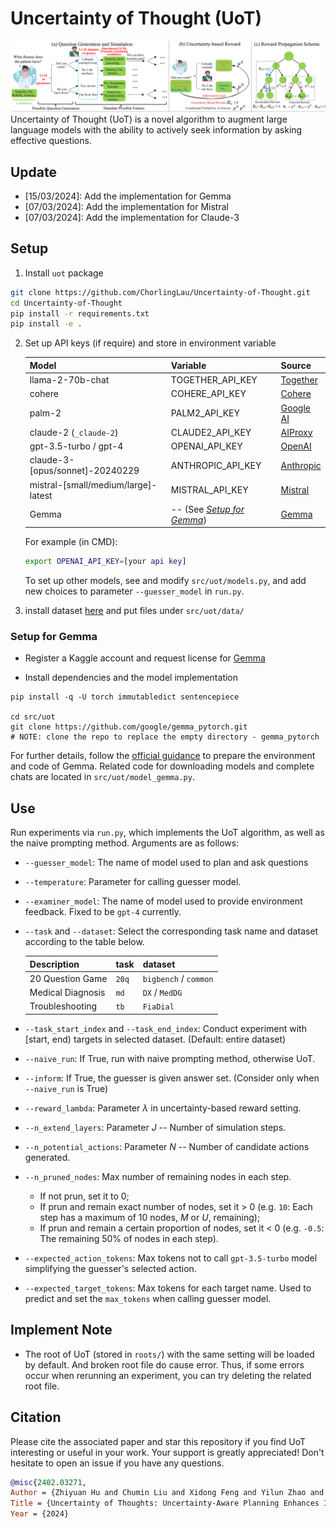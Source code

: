 # Uncertainty of Thought (UoT)
![framework](pics/Framework.png)
Uncertainty of Thought (UoT) is a novel algorithm to augment large language models with the ability to actively seek information by asking effective questions.

## Update

- \[15/03/2024\]: Add the implementation for Gemma
- \[07/03/2024\]: Add the implementation for Mistral
- \[07/03/2024\]: Add the implementation for Claude-3

## Setup
1. Install `uot` package
```bash
git clone https://github.com/ChorlingLau/Uncertainty-of-Thought.git
cd Uncertainty-of-Thought
pip install -r requirements.txt
pip install -e .
```
2. Set up API keys (if require) and store in environment variable
   
    | Model                                 | Variable                                       | Source                                        |
    |---------------------------------------|------------------------------------------------|-----------------------------------------------|
    | llama-2-70b-chat                      | TOGETHER_API_KEY                               | [Together](https://api.together.xyz/)         |
    | cohere                                | COHERE_API_KEY                                 | [Cohere](https://cohere.com/)                 |
    | palm-2                                | PALM2_API_KEY                                  | [Google AI](https://ai.google.dev/)           |
    | claude-2 (`_claude-2`)                | CLAUDE2_API_KEY                                | [AIProxy](https://aiproxy.io/)                |
    | gpt-3.5-turbo / gpt-4                 | OPENAI_API_KEY                                 | [OpenAI](https://openai.com/)                 |
    | claude-3-\[opus/sonnet\]-20240229     | ANTHROPIC_API_KEY                              | [Anthropic](https://www.anthropic.com/claude) |
    | mistral-\[small/medium/large\]-latest | MISTRAL_API_KEY                                | [Mistral](https://docs.mistral.ai/)           |
    | Gemma                                 | -- (See [_Setup for Gemma_](#setup-for-gemma)) | [Gemma](https://ai.google.dev/gemma)               |
    
    For example (in CMD):
    ```bash
    export OPENAI_API_KEY=[your api key]
    ```

    To set up other models, see and modify `src/uot/models.py`, and add new choices to parameter `--guesser_model` in `run.py`.
3. install dataset [here](https://drive.google.com/drive/folders/1QhhsPinylvbgm52zX4VjwiKDxAgPvyVR?usp=sharing) and put files under `src/uot/data/`


### Setup for Gemma

- Register a Kaggle account and request license for [Gemma](https://www.kaggle.com/models/google/gemma/frameworks/pyTorch/variations/7b) 

- Install dependencies and the model implementation
```
pip install -q -U torch immutabledict sentencepiece

cd src/uot
git clone https://github.com/google/gemma_pytorch.git
# NOTE: clone the repo to replace the empty directory - gemma_pytorch
```

For further details, follow the [official guidance](https://ai.google.dev/gemma/docs/pytorch_gemma) to prepare the environment and code of Gemma. Related code for downloading models and complete chats are located in `src/uot/model_gemma.py`.

## Use
Run experiments via `run.py`, which implements the UoT algorithm, as well as the naive prompting method. Arguments are as follows:

- `--guesser_model`: The name of model used to plan and ask questions
- `--temperature`: Parameter for calling guesser model.
- `--examiner_model`: The name of model used to provide environment feedback. Fixed to be `gpt-4` currently.
- `--task` and `--dataset`: Select the corresponding task name and dataset according to the table below.
  
    | Description       | task  | dataset               |
    |-------------------|-------|-----------------------|
    | 20 Question Game  | `20q` | `bigbench` / `common` |
    | Medical Diagnosis | `md`  | `DX` / `MedDG`        |
    | Troubleshooting   | `tb`  | `FiaDial`             |

- `--task_start_index` and `--task_end_index`: Conduct experiment with [start, end) targets in selected dataset. (Default: entire dataset)
- `--naive_run`: If True, run with naive prompting method, otherwise UoT.
- `--inform`: If True, the guesser is given answer set. (Consider only when `--naive_run` is True) 
- `--reward_lambda`: Parameter $\lambda$ in uncertainty-based reward setting.
- `--n_extend_layers`: Parameter $J$ -- Number of simulation steps.
- `--n_potential_actions`: Parameter $N$ -- Number of candidate actions generated.
- `--n_pruned_nodes`: Max number of remaining nodes in each step.
  
  - If not prun, set it to 0;
  - If prun and remain exact number of nodes, set it > 0 (e.g. `10`: Each step has a maximum of 10 nodes, $M$ or $U$, remaining);
  - If prun and remain a certain proportion of nodes, set it < 0 (e.g. `-0.5`: The remaining 50% of nodes in each step).
- `--expected_action_tokens`: Max tokens not to call `gpt-3.5-turbo` model simplifying the guesser's selected action.
- `--expected_target_tokens`: Max tokens for each target name. Used to predict and set the `max_tokens` when calling guesser model.

## Implement Note

- The root of UoT (stored in `roots/`) with the same setting will be loaded by default. And broken root file do cause error. Thus, if some errors occur when rerunning an experiment, you can try deleting the related root file.

## Citation
Please cite the associated paper and star this repository if you find UoT interesting or useful in your work. Your support is greatly appreciated! Don't hesitate to open an issue if you have any questions.
```bibtex
@misc{2402.03271,
Author = {Zhiyuan Hu and Chumin Liu and Xidong Feng and Yilun Zhao and See-Kiong Ng and Anh Tuan Luu and Junxian He and Pang Wei Koh and Bryan Hooi},
Title = {Uncertainty of Thoughts: Uncertainty-Aware Planning Enhances Information Seeking in Large Language Models},
Year = {2024}
```

